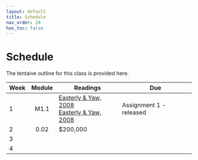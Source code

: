 ```yaml
---
layout: default
title: Schedule
nav_order: 20
has_toc: false
---
```


# Schedule

The tentaive outline for this class is provided here.

| Week | Module | Readings                                                                                         | Due                     |
|------|:------:|--------------------------------------------------------------------------------------------------|-------------------------|
| 1    |  M1.1  | [Easterly & Yaw, 2008](http://make.sc/library)<br>[Easterly & Yaw, 2008](http://make.sc/library) | Assignment 1 - released |
| 2    |  0.02  | $200,000                                                                                         |                         |
| 3    |        |                                                                                                  |                         |
| 4    |        |                                                                                                  |                         |
